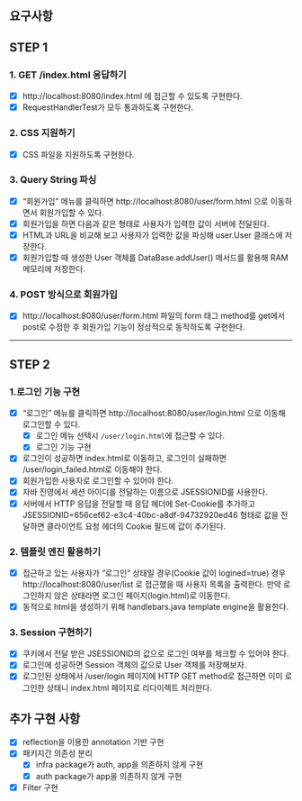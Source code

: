 ## 요구사항

## STEP 1

### 1. GET /index.html 응답하기

- [x] http://localhost:8080/index.html 에 접근할 수 있도록 구현한다.
- [x] RequestHandlerTest가 모두 통과하도록 구현한다.

### 2. CSS 지원하기

- [x] CSS 파일을 지원하도록 구현한다.

### 3. Query String 파싱

- [x] “회원가입” 메뉴를 클릭하면 http://localhost:8080/user/form.html 으로 이동하면서 회원가입할 수 있다.
- [x] 회원가입을 하면 다음과 같은 형태로 사용자가 입력한 값이 서버에 전달된다.
- [x] HTML과 URL을 비교해 보고 사용자가 입력한 값을 파싱해 user.User 클래스에 저장한다.
- [x] 회원가입할 때 생성한 User 객체를 DataBase.addUser() 메서드를 활용해 RAM 메모리에 저장한다.

### 4. POST 방식으로 회원가입

- [x] http://localhost:8080/user/form.html 파일의 form 태그 method를 get에서 post로 수정한 후 회원가입 기능이 정상적으로 동작하도록 구현한다.

---

## STEP 2

### 1.로그인 기능 구현

- [x] “로그인” 메뉴를 클릭하면 http://localhost:8080/user/login.html 으로 이동해 로그인할 수 있다.
    - [x] 로그인 메뉴 선택시 `/user/login.html`에 접근할 수 있다.
    - [x] 로그인 기능 구현
- [x] 로그인이 성공하면 index.html로 이동하고, 로그인이 실패하면 /user/login_failed.html로 이동해야 한다.
- [x] 회원가입한 사용자로 로그인할 수 있어야 한다.
- [x] 자바 진영에서 세션 아이디를 전달하는 이름으로 JSESSIONID를 사용한다.
- [x] 서버에서 HTTP 응답을 전달할 때 응답 헤더에 Set-Cookie를 추가하고 JSESSIONID=656cef62-e3c4-40bc-a8df-94732920ed46 형태로 값을 전달하면 클라이언트 요청
  헤더의 Cookie 필드에 값이 추가된다.

### 2. 템플릿 엔진 활용하기

- [x] 접근하고 있는 사용자가 “로그인” 상태일 경우(Cookie 값이 logined=true) 경우 http://localhost:8080/user/list 로 접근했을 때 사용자 목록을 출력한다. 만약
  로그인하지 않은 상태라면 로그인 페이지(login.html)로 이동한다.
- [x] 동적으로 html을 생성하기 위해 handlebars.java template engine을 활용한다.

### 3. Session 구현하기

- [x] 쿠키에서 전달 받은 JSESSIONID의 값으로 로그인 여부를 체크할 수 있어야 한다.
- [x] 로그인에 성공하면 Session 객체의 값으로 User 객체를 저장해보자.
- [x] 로그인된 상태에서 /user/login 페이지에 HTTP GET method로 접근하면 이미 로그인한 상태니 index.html 페이지로 리다이렉트 처리한다.

## 추가 구현 사항

- [x] reflection을 이용한 annotation 기반 구현
- [x] 패키지간 의존성 분리
  - [x] infra package가 auth, app을 의존하지 않게 구현
  - [x] auth package가 app을 의존하지 않게 구현
- [x] Filter 구현